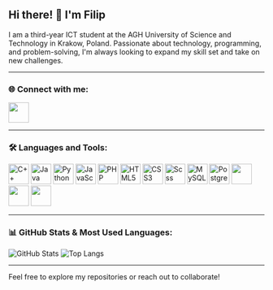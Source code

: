## Hi there! 👋 I'm Filip

I am a third-year ICT student at the AGH University of Science and Technology in Krakow, Poland. Passionate about technology, programming, and problem-solving, I'm always looking to expand my skill set and take on new challenges.

---
### 🌐 Connect with me:
<a href="https://www.linkedin.com/in/filipkubala">
  <img src="https://github.com/user-attachments/assets/496385f5-0995-4480-a3f7-08d024e6bdee" width="40" height="40" />
</a>


---

### 🛠️ Languages and Tools:

<img src="https://cdn.jsdelivr.net/gh/devicons/devicon/icons/cplusplus/cplusplus-original.svg" title="C++" alt="C++"  height="40"/> <img src="https://github.com/user-attachments/assets/56d13e09-b668-42b3-8d23-e308616b9672" title="Java" alt="Java"  height="40"/> <img src="https://cdn.jsdelivr.net/gh/devicons/devicon/icons/python/python-original.svg" title="Python" alt="Python"  height="40"/> <img src="https://cdn.jsdelivr.net/gh/devicons/devicon/icons/javascript/javascript-original.svg" title="JavaScript" alt="JavaScript"  height="40"/> <img src="https://cdn.jsdelivr.net/gh/devicons/devicon/icons/php/php-original.svg" title="PHP" alt="PHP"  height="40"/> <img src="https://cdn.jsdelivr.net/gh/devicons/devicon/icons/html5/html5-original.svg" title="HTML5" alt="HTML5"  height="40"/> <img src="https://cdn.jsdelivr.net/gh/devicons/devicon/icons/css3/css3-original.svg" title="CSS3" alt="CSS3"  height="40"/> <img src="https://github.com/user-attachments/assets/2d2bea3e-e828-499e-b916-e64a098ccc6d" title="Scss" alt="Scss"  height="40"/> <img src="https://github.com/user-attachments/assets/c8a76c2f-eaad-4ccf-93c8-58801a3a913a" title="MySQL" alt="MySQL"  height="40"/> <img src="https://github.com/user-attachments/assets/1e1f6aaa-2761-4792-b132-062b9fa7611b" title="PostgreSQL" alt="PostgreSQL" height="40"/> <img src="https://github.com/user-attachments/assets/c41fc42f-0a62-4e02-99c0-220214ee9db0"  height="40" /> <img src="https://github.com/user-attachments/assets/9ec1abc2-e826-4f54-95f5-bd11a74cd4e2"  height="40" /> <img src="https://github.com/user-attachments/assets/76d1f369-326d-430a-9a41-3f509f12d157"  height="40" />

---



### 📊 GitHub Stats & Most Used Languages:

![GitHub Stats](https://github-readme-stats.vercel.app/api?username=Luckownia&show_icons=true&theme=radical)   ![Top Langs](https://github-readme-stats.vercel.app/api/top-langs/?username=Luckownia&layout=compact&theme=radical)

---

Feel free to explore my repositories or reach out to collaborate!
